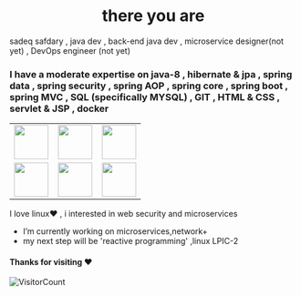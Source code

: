 ### <h1 align='center'>there you are</h1>
sadeq safdary , java dev , back-end java dev , microservice designer(not yet) , DevOps engineer (not yet)
### I have a moderate expertise on java-8 , hibernate & jpa , spring data , spring security , spring AOP , spring core , spring boot , spring MVC , SQL (specifically MYSQL) , GIT , HTML & CSS , servlet & JSP , docker
<table>
<tbody>
 <tr>
<td align="center" width="33%">
<img height=60px src="https://www.vectorlogo.zone/logos/java/java-ar21.svg"> 
</td>
<td align="center" width="33%">
<img height=60px src="https://www.vectorlogo.zone/logos/springio/springio-ar21.svg"> 
</td>
<td align="center" width="33%">
  <img height=60px src="https://www.vectorlogo.zone/logos/hibernate/hibernate-ar21.svg">
   </td>
</tr>
  <tr>
  <td align="center" width="33%">
<img height=60px src="https://www.vectorlogo.zone/logos/mysql/mysql-ar21.svg"> 
</td>
<td align="center" width="33%">
<img height=60px src="https://www.vectorlogo.zone/logos/linux/linux-ar21.svg"> 
</td>
<td align="center" width="33%">
  <img height=60px src="https://www.vectorlogo.zone/logos/docker/docker-official.svg">
   </td>
  </tr>
</tbody>
</table>

I love linux:heart: , i interested in web security and microservices
- I’m currently working on microservices,network+
- my next step will be 'reactive programming' ,linux LPIC-2

<!--<span align='center'> ![Alt Text](https://media.giphy.com/media/8ju8TNTNzZ3Dq/source.gif) </span>-->

#### Thanks for visiting :heart:
![VisitorCount](https://profile-counter.glitch.me/sadeq220/count.svg)
